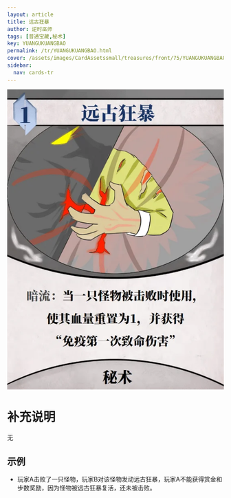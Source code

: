 ```yaml
---
layout: article
title: 远古狂暴
author: 逆时巫师
tags: [普通宝藏,秘术]
key: YUANGUKUANGBAO
permalink: /tr/YUANGUKUANGBAO.html
cover: /assets/images/CardAssetssmall/treasures/front/75/YUANGUKUANGBAO.webp
sidebar:
  nav: cards-tr
---
```

![](/assets/images/CardAssets/treasures/front/75/YUANGUKUANGBAO.webp)

# 补充说明
无


## 示例
* 玩家A击败了一只怪物，玩家B对该怪物发动远古狂暴，玩家A不能获得赏金和步数奖励，因为怪物被远古狂暴复活，还未被击败。